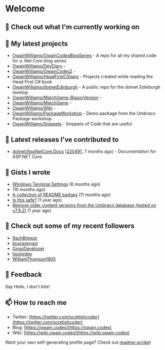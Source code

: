 # Welcome

## 👷 Check out what I'm currently working on

## 🌱 My latest projects

* [OwainWilliams/OwainCodesBlogSeries](https://github.com/OwainWilliams/OwainCodesBlogSeries) - A repo for all my shared code for a .Net Core blog series
* [OwainWilliams/DevDiary](https://github.com/OwainWilliams/DevDiary) - 
* [OwainWilliams/OwainCodes2](https://github.com/OwainWilliams/OwainCodes2) - 
* [OwainWilliams/HeadFirstCSharp](https://github.com/OwainWilliams/HeadFirstCSharp) - Projects created while reading the Head First C\# book
* [OwainWilliams/dotnetEdinburgh](https://github.com/OwainWilliams/dotnetEdinburgh) - A public repo for the dotnet Edinburgh meetup
* [OwainWilliams/MatchGame-BlazorVersion](https://github.com/OwainWilliams/MatchGame-BlazorVersion) - 
* [OwainWilliams/MatchGame](https://github.com/OwainWilliams/MatchGame) - 
* [OwainWilliams/Wiki](https://github.com/OwainWilliams/Wiki) - 
* [OwainWilliams/PackageWorkshop](https://github.com/OwainWilliams/PackageWorkshop) - Demo package from the Umbraco Package workshop
* [OwainWilliams/Snippets](https://github.com/OwainWilliams/Snippets) - Snippets of Code that are useful

## 🔭 Latest releases I've contributed to

* [dotnet/AspNetCore.Docs](https://github.com/dotnet/AspNetCore.Docs) \([220491](https://github.com/dotnet/AspNetCore.Docs/releases/tag/220491), 7 months ago\) - Documentation for ASP.NET Core

## 📓 Gists I wrote

* [Windows Terminal Settings](https://gist.github.com/35c216f6fd5e7dd2f7ae772c714fe229) \(6 months ago\)
*  \(10 months ago\)
* [A collection of README badges](https://gist.github.com/b55a61db0867b660ae3c5995feab11ff) \(11 months ago\)
* [Is this safe?](https://gist.github.com/77e42779ff21af04da069e370d6a56f9) \(1 year ago\)
* [Remove older content versions from the Umbraco database \(tested on v7.9.2\)](https://gist.github.com/1f41818f3eddd09b22138c321a69c91c) \(1 year ago\)

## 👯 Check out some of my recent followers

* [RachBreeze](https://github.com/RachBreeze)
* [busrasengul](https://github.com/busrasengul)
* [GogoDeveloper](https://github.com/GogoDeveloper)
* [louisjrdev](https://github.com/louisjrdev)
* [WilliamThomson1905](https://github.com/WilliamThomson1905)

## 💬 Feedback

Say Hello, I don't bite!

## 📫 How to reach me

* Twitter: [https://twitter.com/scottishcoder](https://twitter.com/scottishcoder)
* Blog: [https://owain.codes](https://owain.codes)
* Wiki: [https://wiki.owain.codes](https://wiki.owain.codes)

Want your own self-generating profile page? Check out [readme-scribe](https://github.com/muesli/readme-scribe)!

